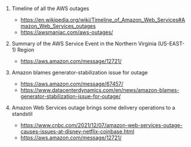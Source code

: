 
1. Timeline of all the AWS outages
    - https://en.wikipedia.org/wiki/Timeline_of_Amazon_Web_Services#Amazon_Web_Services_outages
    - https://awsmaniac.com/aws-outages/

1. Summary of the AWS Service Event in the Northern Virginia (US-EAST-1) Region
    - https://aws.amazon.com/message/12721/

1. Amazon blames generator-stabilization issue for outage
    - https://aws.amazon.com/message/67457/
    - https://www.datacenterdynamics.com/en/news/amazon-blames-generator-stabilization-issue-for-outage/

1. Amazon Web Services outage brings some delivery operations to a standstil
    - https://www.cnbc.com/2021/12/07/amazon-web-services-outage-causes-issues-at-disney-netflix-coinbase.html
    - https://aws.amazon.com/message/12721/